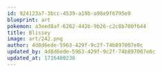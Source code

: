 ```yaml
---
id: 924123a7-3bcc-4539-a19b-a98e9f6795e9
blueprint: art
pokemon: a3eed8af-6262-442b-9b26-c2c8b700f644
title: Blissey
image: art/242.png
author: 4d8d6ede-5963-429f-9c2f-74b897007e0c
updated_by: 4d8d6ede-5963-429f-9c2f-74b897007e0c
updated_at: 1716480238
---
```

